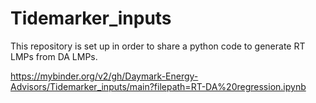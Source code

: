 # Tidemarker_inputs
This repository is set up in order to share a python code to generate RT LMPs from DA LMPs. 


https://mybinder.org/v2/gh/Daymark-Energy-Advisors/Tidemarker_inputs/main?filepath=RT-DA%20regression.ipynb

